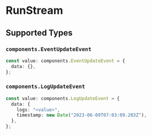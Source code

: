 # RunStream


## Supported Types

### `components.EventUpdateEvent`

```typescript
const value: components.EventUpdateEvent = {
  data: {},
};
```

### `components.LogUpdateEvent`

```typescript
const value: components.LogUpdateEvent = {
  data: {
    logs: "<value>",
    timestamp: new Date("2023-06-09T07:03:09.203Z"),
  },
};
```

